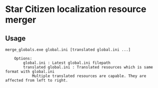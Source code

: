 # Star Citizen localization resource merger

## Usage

```
merge_globals.exe global.ini [translated global.ini ...]

    Options:
        global.ini : Latest global.ini filepath
        translated global.ini : Translated resources which is same format with global.ini
            Multiple translated resources are capable. They are affected from left to right.

```
